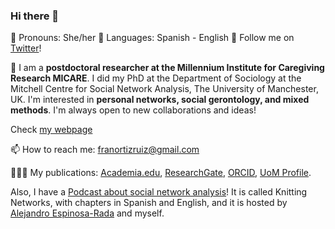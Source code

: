 ### Hi there 👋

🌱 Pronouns: She/her
💬 Languages: Spanish - English 🌻 Follow me on [Twitter](https://twitter.com/FranciscaOrtizR)!

🔭 I am a **postdoctoral researcher at the Millennium Institute for Caregiving Research MICARE**. I did my PhD at the Department of Sociology at the Mitchell Centre for Social Network Analysis, The University of Manchester, UK. I'm interested in **personal networks, social gerontology, and mixed methods**. I'm always open to new collaborations and ideas! 

Check [my webpage](https://sites.google.com/view/franciscaortizruiz/home)

📫 How to reach me: franortizruiz@gmail.com 

👩🏿‍💻 My publications: [Academia.edu](https://manchester.academia.edu/FranciscaOrtiz), [ResearchGate](https://www.researchgate.net/profile/Francisca_Ortiz_Ruiz), [ORCID](https://orcid.org/0000-0001-8538-4688), [UoM Profile](https://www.research.manchester.ac.uk/portal/en/researchers/francisca-ortiz(5417b375-6656-49e5-aacf-084dd8ba1141).html). 

Also, I have a [Podcast about social network analysis](https://knittingnetworks.com)! It is called Knitting Networks, with chapters in Spanish and English, and it is hosted by [Alejandro Espinosa-Rada](https://www.research.manchester.ac.uk/portal/alejandro.espinosa.html) and myself.
